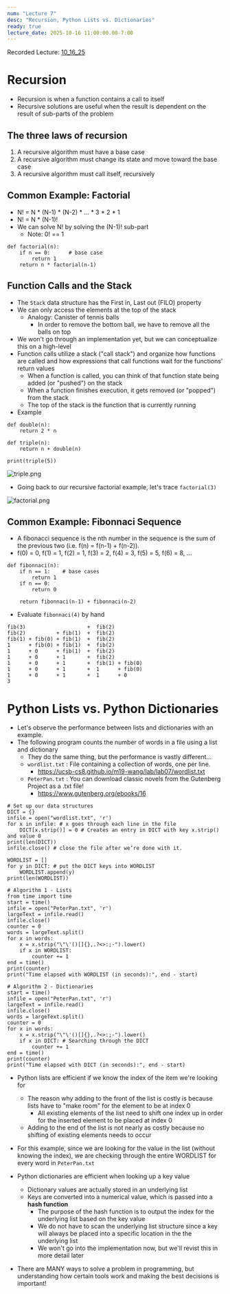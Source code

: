 ```yaml
---
num: "Lecture 7"
desc: "Recursion, Python Lists vs. Dictionaries"
ready: true
lecture_date: 2025-10-16 11:00:00.00-7:00
---
```


Recorded Lecture: [10_16_25](https://drive.google.com/file/d/1zxIr0IaiQ2OTYhLUvsaBW5Eqo7wUXdwd/view?usp=drive_link)

# Recursion

* Recursion is when a function contains a call to itself
* Recursive solutions are useful when the result is dependent on the result of sub-parts of the problem

## The three laws of recursion

1. A recursive algorithm must have a base case
2. A recursive algorithm must change its state and move toward the base case
3. A recursive algorithm must call itself, recursively

## Common Example: Factorial

* N! = N * (N-1) * (N-2) * ... * 3 * 2 * 1
* N! = N * (N-1)!
* We can solve N! by solving the (N-1)! sub-part
    * Note: 0! == 1

```
def factorial(n):
    if n == 0:      # base case
        return 1
    return n * factorial(n-1)
```

## Function Calls and the Stack

* The `Stack` data structure has the First in, Last out (FILO) property
* We can only access the elements at the top of the stack
    * Analogy: Canister of tennis balls
        * In order to remove the bottom ball, we have to remove all the balls on top 
* We won't go through an implementation yet, but we can conceptualize this on a high-level
* Function calls utilize a stack ("call stack") and organize how functions are called and how expressions that call functions wait for the functions' return values
    * When a function is called, you can think of that function state being added (or "pushed") on the stack
    * When a function finishes execution, it gets removed (or "popped") from the stack
    * The top of the stack is the function that is currently running
* Example

```
def double(n):
    return 2 * n

def triple(n):
    return n + double(n)

print(triple(5))
```

![triple.png](triple.png)

* Going back to our recursive factorial example, let's trace `factorial(3)`

![factorial.png](factorial.png)

## Common Example: Fibonnaci Sequence

* A fibonacci sequence is the nth number in the sequence is the sum of the previous two (i.e. f(n) = f(n-1) + f(n-2)).
* f(0) = 0, f(1) = 1, f(2) = 1, f(3) = 2, f(4) = 3, f(5) = 5, f(6) = 8, ...

```
def fibonnaci(n):
    if n == 1:    # base cases
        return 1
    if n == 0:          
        return 0

    return fibonnaci(n-1) + fibonnaci(n-2)
```

* Evaluate `fibonnaci(4)` by hand

```
fib(3)                    +  fib(2)
fib(2)          + fib(1)  +  fib(2)
fib(1) + fib(0) + fib(1)  +  fib(2)
1      + fib(0) + fib(1)  +  fib(2)
1      + 0      + fib(1)  +  fib(2)
1      + 0      + 1       +  fib(2)
1      + 0      + 1       +  fib(1) + fib(0)
1      + 0      + 1       +  1      + fib(0)
1      + 0      + 1       +  1      + 0
3
```

# Python Lists vs. Python Dictionaries

* Let's observe the performance between lists and dictionaries with an example.
* The following program counts the number of words in a file using a list and dictionary
    * They do the same thing, but the performance is vastly different...
    * `wordlist.txt` : File containing a collection of words, one per line.
        * <https://ucsb-cs8.github.io/m19-wang/lab/lab07/wordlist.txt>
    * `PeterPan.txt` : You can download classic novels from the Gutenberg Project as a .txt file!
        * <https://www.gutenberg.org/ebooks/16>

```
# Set up our data structures
DICT = {}
infile = open("wordlist.txt", 'r')
for x in infile: # x goes through each line in the file
    DICT[x.strip()] = 0 # Creates an entry in DICT with key x.strip() and value 0
print(len(DICT))
infile.close() # close the file after we’re done with it.

WORDLIST = []
for y in DICT: # put the DICT keys into WORDLIST
    WORDLIST.append(y)
print(len(WORDLIST))

# Algorithm 1 - Lists
from time import time
start = time()
infile = open("PeterPan.txt", 'r')
largeText = infile.read()
infile.close()
counter = 0
words = largeText.split()
for x in words:
    x = x.strip("\"\'()[]{},.?<>:;-").lower()
    if x in WORDLIST:
        counter += 1
end = time()
print(counter)
print("Time elapsed with WORDLIST (in seconds):", end - start)

# Algorithm 2 - Dictionaries
start = time()
infile = open("PeterPan.txt", 'r')
largeText = infile.read()
infile.close()
words = largeText.split()
counter = 0
for x in words:
    x = x.strip("\"\'()[]{},.?<>:;-").lower()
    if x in DICT: # Searching through the DICT
        counter += 1
end = time()
print(counter)
print("Time elapsed with DICT (in seconds):", end - start)
```

* Python lists are efficient if we know the index of the item we're looking for
    * The reason why adding to the front of the list is costly is because lists have to "make room" for the element to be at index 0
        * All existing elements of the list need to shift one index up in order for the inserted element to be placed at index 0
    * Adding to the end of the list is not nearly as costly because no shifting of existing elements needs to occur
* For this example, since we are looking for the value in the list (without knowing the index), we are checking through the entire WORDLIST for every word in `PeterPan.txt`

* Python dictionaries are efficient when looking up a key value
    * Dictionary values are actually stored in an underlying list
    * Keys are converted into a numerical value, which is passed into a **hash function**
        * The purpose of the hash function is to output the index for the underlying list based on the key value
        * We do not have to scan the underlying list structure since a key will always be placed into a specific location in the the underlying list
        * We won't go into the implementation now, but we'll revist this in more detail later
* There are MANY ways to solve a problem in programming, but understanding how certain tools work and making the best decisions is important!
